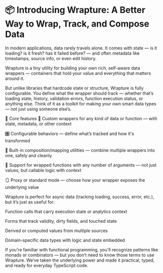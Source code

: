 # 📦 Introducing Wrapture: A Better Way to Wrap, Track, and Compose Data
In modern applications, data rarely travels alone. It comes with state — is it loading? is it fresh? has it failed before? — and often metadata like timestamps, source info, or even edit history.

Wrapture is a tiny utility for building your own rich, self-aware data wrappers — containers that hold your value and everything that matters around it.

But unlike libraries that hardcode state or structure, Wrapture is fully configurable. You define what the wrapper should track — whether that’s loading state, history, validation errors, function execution status, or anything else. Think of it as a toolkit for making your own smart data types — not just using someone else’s.

🔧 Core features
🧠 Custom wrappers for any kind of data or function — with state, metadata, or other context

🎛️ Configurable behaviors — define what’s tracked and how it's transformed

🔄 Built-in composition/mapping utilities — combine multiple wrappers into one, safely and cleanly

🧵 Support for wrapped functions with any number of arguments — not just values, but callable logic with context

🪞 Proxy or standard mode — choose how your wrapper exposes the underlying value

Wrapture is perfect for async data (tracking loading, success, error, etc.), but it’s just as useful for:

Function calls that carry execution state or analytics context

Forms that track validity, dirty fields, and touched state

Derived or computed values from multiple sources

Domain-specific data types with logic and state embedded

If you're familiar with functional programming, you'll recognize patterns like monads or combinators — but you don’t need to know those terms to use Wrapture. We’ve taken the underlying power and made it practical, typed, and ready for everyday TypeScript code.
